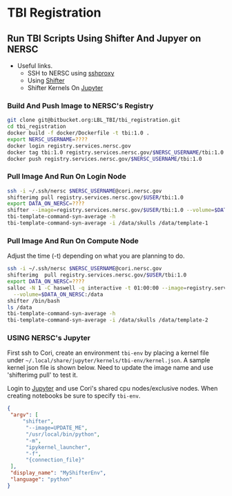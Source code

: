 # TBI Registration

## Run TBI Scripts Using Shifter And Jupyer on NERSC

- Useful links.
    - SSH to NERSC using [sshproxy](https://docs.nersc.gov/connect/mfa/#mfa-for-ssh-keys-sshproxy) 
    - Using [Shifter](https://docs.nersc.gov/development/shifter/how-to-use/)
    - Shifter Kernels On [Jupyter](https://docs.nersc.gov/services/jupyter/)

### Build And Push Image to NERSC's Registry

```sh
git clone git@bitbucket.org:LBL_TBI/tbi_registration.git
cd tbi_registration
docker build -f docker/Dockerfile -t tbi:1.0 .
export NERSC_USERNAME=????
docker login registry.services.nersc.gov
docker tag tbi:1.0 registry.services.nersc.gov/$NERSC_USERNAME/tbi:1.0
docker push registry.services.nersc.gov/$NERSC_USERNAME/tbi:1.0 
```

### Pull Image And Run On Login Node

```sh
ssh -i ~/.ssh/nersc $NERSC_USERNAME@cori.nersc.gov
shifterimg pull registry.services.nersc.gov/$USER/tbi:1.0
export DATA_ON_NERSC=????
shifter --image=registry.services.nersc.gov/$USER/tbi:1.0 --volume=$DATA_ON_NERSC:/data /bin/bash
tbi-template-command-syn-average -h
tbi-template-command-syn-average -i /data/skulls /data/template-1
```

### Pull Image And Run On Compute Node

Adjust the time (-t) depending on what you are planning to do. 

```sh
ssh -i ~/.ssh/nersc $NERSC_USERNAME@cori.nersc.gov
shifterimg  pull registry.services.nersc.gov/$USER/tbi:1.0
export DATA_ON_NERSC=????
salloc -N 1 -C haswell -q interactive -t 01:00:00 --image=registry.services.nersc.gov/$USER/tbi:1.0 \
  --volume=$DATA_ON_NERSC:/data
shifter /bin/bash
ls /data 
tbi-template-command-syn-average -h
tbi-template-command-syn-average -i /data/skulls /data/template-2
```

### USING NERSC's Jupyter

First ssh to Cori, create an environment `tbi-env` by placing a kernel file under `~/.local/share/jupyter/kernels/tbi-env/kernel.json`. A sample kernel json file is shown below. 
Need to update the image name and use 'shifterimg  pull' to test it.

Login to [Jupyter](https://jupyter.nersc.gov) and use Cori's shared cpu nodes/exclusive nodes.  When creating 
notebooks be sure to specify `tbi-env`.

```json
{
 "argv": [
     "shifter", 
      "--image=UPDATE_ME",
      "/usr/local/bin/python",
      "-m",
      "ipykernel_launcher",
      "-f",
      "{connection_file}"
 ],
 "display_name": "MyShifterEnv",
 "language": "python"
}
```

